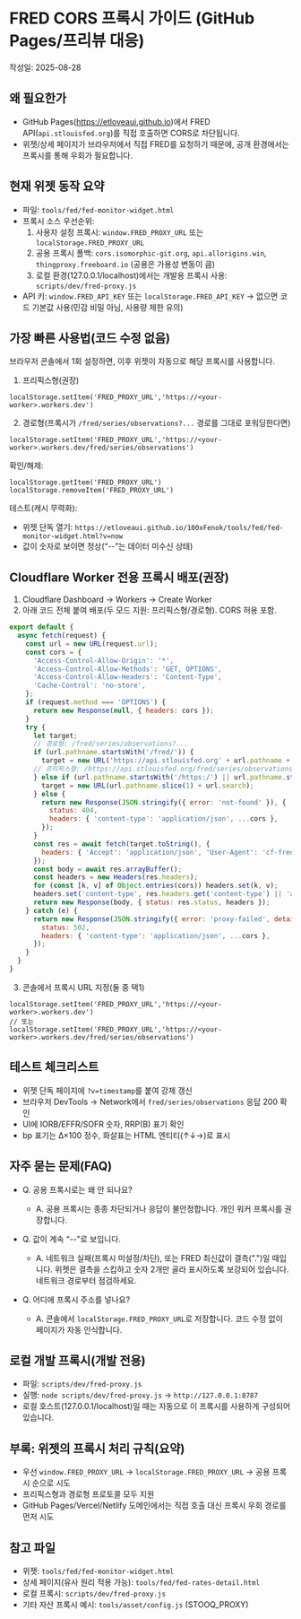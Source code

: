 # FRED CORS 프록시 가이드 (GitHub Pages/프리뷰 대응)

작성일: 2025-08-28

## 왜 필요한가
- GitHub Pages(https://etloveaui.github.io)에서 FRED API(`api.stlouisfed.org`)를 직접 호출하면 CORS로 차단됩니다.
- 위젯/상세 페이지가 브라우저에서 직접 FRED를 요청하기 때문에, 공개 환경에서는 프록시를 통해 우회가 필요합니다.

## 현재 위젯 동작 요약
- 파일: `tools/fed/fed-monitor-widget.html`
- 프록시 소스 우선순위:
  1) 사용자 설정 프록시: `window.FRED_PROXY_URL` 또는 `localStorage.FRED_PROXY_URL`
  2) 공용 프록시 폴백: `cors.isomorphic-git.org`, `api.allorigins.win`, `thingproxy.freeboard.io` (공용은 가용성 변동이 큼)
  3) 로컬 환경(127.0.0.1/localhost)에서는 개발용 프록시 사용: `scripts/dev/fred-proxy.js`
- API 키: `window.FRED_API_KEY` 또는 `localStorage.FRED_API_KEY` → 없으면 코드 기본값 사용(민감 비밀 아님, 사용량 제한 유의)

## 가장 빠른 사용법(코드 수정 없음)
브라우저 콘솔에서 1회 설정하면, 이후 위젯이 자동으로 해당 프록시를 사용합니다.

1) 프리픽스형(권장)
```
localStorage.setItem('FRED_PROXY_URL','https://<your-worker>.workers.dev')
```

2) 경로형(프록시가 `/fred/series/observations?...` 경로를 그대로 포워딩한다면)
```
localStorage.setItem('FRED_PROXY_URL','https://<your-worker>.workers.dev/fred/series/observations')
```

확인/해제:
```
localStorage.getItem('FRED_PROXY_URL')
localStorage.removeItem('FRED_PROXY_URL')
```

테스트(캐시 무력화):
- 위젯 단독 열기: `https://etloveaui.github.io/100xFenok/tools/fed/fed-monitor-widget.html?v=now`
- 값이 숫자로 보이면 정상(“--”는 데이터 미수신 상태)

## Cloudflare Worker 전용 프록시 배포(권장)
1) Cloudflare Dashboard → Workers → Create Worker
2) 아래 코드 전체 붙여 배포(두 모드 지원: 프리픽스형/경로형). CORS 허용 포함.

```js
export default {
  async fetch(request) {
    const url = new URL(request.url);
    const cors = {
      'Access-Control-Allow-Origin': '*',
      'Access-Control-Allow-Methods': 'GET, OPTIONS',
      'Access-Control-Allow-Headers': 'Content-Type',
      'Cache-Control': 'no-store',
    };
    if (request.method === 'OPTIONS') {
      return new Response(null, { headers: cors });
    }
    try {
      let target;
      // 경로형: /fred/series/observations?...
      if (url.pathname.startsWith('/fred/')) {
        target = new URL('https://api.stlouisfed.org' + url.pathname + url.search);
      // 프리픽스형: /https://api.stlouisfed.org/fred/series/observations?...
      } else if (url.pathname.startsWith('/https:/') || url.pathname.startsWith('/http:/')) {
        target = new URL(url.pathname.slice(1) + url.search);
      } else {
        return new Response(JSON.stringify({ error: 'not-found' }), {
          status: 404,
          headers: { 'content-type': 'application/json', ...cors },
        });
      }
      const res = await fetch(target.toString(), {
        headers: { 'Accept': 'application/json', 'User-Agent': 'cf-fred-proxy/1.0' },
      });
      const body = await res.arrayBuffer();
      const headers = new Headers(res.headers);
      for (const [k, v] of Object.entries(cors)) headers.set(k, v);
      headers.set('content-type', res.headers.get('content-type') || 'application/json');
      return new Response(body, { status: res.status, headers });
    } catch (e) {
      return new Response(JSON.stringify({ error: 'proxy-failed', detail: e.message }), {
        status: 502,
        headers: { 'content-type': 'application/json', ...cors },
      });
    }
  }
}
```

3) 콘솔에서 프록시 URL 지정(둘 중 택1)
```
localStorage.setItem('FRED_PROXY_URL','https://<your-worker>.workers.dev')
// 또는
localStorage.setItem('FRED_PROXY_URL','https://<your-worker>.workers.dev/fred/series/observations')
```

## 테스트 체크리스트
- 위젯 단독 페이지에 `?v=timestamp`를 붙여 강제 갱신
- 브라우저 DevTools → Network에서 `fred/series/observations` 응답 200 확인
- UI에 IORB/EFFR/SOFR 숫자, RRP(B) 표기 확인
- bp 표기는 Δ×100 정수, 화살표는 HTML 엔티티(↑↓→)로 표시

## 자주 묻는 문제(FAQ)
- Q. 공용 프록시로는 왜 안 되나요?
  - A. 공용 프록시는 종종 차단되거나 응답이 불안정합니다. 개인 워커 프록시를 권장합니다.

- Q. 값이 계속 “--”로 보입니다.
  - A. 네트워크 실패(프록시 미설정/차단), 또는 FRED 최신값이 결측(".")일 때입니다. 위젯은 결측을 스킵하고 숫자 2개만 골라 표시하도록 보강되어 있습니다. 네트워크 경로부터 점검하세요.

- Q. 어디에 프록시 주소를 넣나요?
  - A. 콘솔에서 `localStorage.FRED_PROXY_URL`로 저장합니다. 코드 수정 없이 페이지가 자동 인식합니다.

## 로컬 개발 프록시(개발 전용)
- 파일: `scripts/dev/fred-proxy.js`
- 실행: `node scripts/dev/fred-proxy.js` → `http://127.0.0.1:8787`
- 로컬 호스트(127.0.0.1/localhost)일 때는 자동으로 이 프록시를 사용하게 구성되어 있습니다.

## 부록: 위젯의 프록시 처리 규칙(요약)
- 우선 `window.FRED_PROXY_URL` → `localStorage.FRED_PROXY_URL` → 공용 프록시 순으로 시도
- 프리픽스형과 경로형 프로토콜 모두 지원
- GitHub Pages/Vercel/Netlify 도메인에서는 직접 호출 대신 프록시 우회 경로를 먼저 시도

## 참고 파일
- 위젯: `tools/fed/fed-monitor-widget.html`
- 상세 페이지(유사 원리 적용 가능): `tools/fed/fed-rates-detail.html`
- 로컬 프록시: `scripts/dev/fred-proxy.js`
- 기타 자산 프록시 예시: `tools/asset/config.js` (STOOQ_PROXY)

